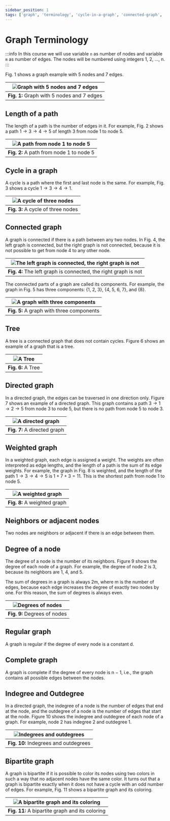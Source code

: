 ```yaml
---
sidebar_position: 1
tags: ['graph', 'terminology', 'cycle-in-a-graph', 'connected-graph', 'tree', 'degree-of-a-node', 'regular-graph', 'complete-graph', 'indegree', 'outdegree', 'bipartite-graph']
---
```


# Graph Terminology

:::info
In this course we will use variable `n` as number of nodes and variable `m` as number of edges.
The nodes will be numbered using integers 1, 2, ..., n.
:::

Fig. 1 shows a graph example with 5 nodes and 7 edges.

| ![Graph with 5 nodes and 7 edges](/img/tutorial/graph_algorithms/1.png) |
|:--:|
| **Fig. 1:** Graph with 5 nodes and 7 edges |

## Length of a path

The length of a path is the number of edges in it. For example, Fig. 2 shows a path
$1 \to 3 \to 4 \to 5$ of length 3 from node 1 to node 5.

| ![A path from node 1 to node 5](/img/tutorial/graph_algorithms/2.png) |
|:--:|
| **Fig. 2:** A path from node 1 to node 5 |

## Cycle in a graph

A cycle is a path where the first and last node is the same. For example, Fig. 3 shows a cycle $1 \to 3 \to 4 \to 1$.

| ![A cycle of three nodes](/img/tutorial/graph_algorithms/3.png) |
|:--:|
| **Fig. 3:** A cycle of three nodes |

## Connected graph

A graph is connected if there is a path between any two nodes. In Fig. 4, the left graph is connected, but the right graph is not connected, because it is not possible to get from node 4 to any other node.

| ![The left graph is connected, the right graph is not](/img/tutorial/graph_algorithms/3.png) |
|:--:|
| **Fig. 4:** The left graph is connected, the right graph is not |

The connected parts of a graph are called its components. For example, the graph in Fig. 5 has three components: {1, 2, 3}, {4, 5, 6, 7}, and {8}.

| ![A graph with three components](/img/tutorial/graph_algorithms/3.png) |
|:--:|
| **Fig. 5:** A graph with three components |

## Tree

A tree is a connected graph that does not contain cycles. Figure 6 shows an example of a graph that is a tree.

| ![A Tree](/img/tutorial/graph_algorithms/6.png) |
|:--:|
| **Fig. 6:** A Tree |

## Directed graph

In a directed graph, the edges can be traversed in one direction only. Figure 7 shows an example of a directed graph. This graph contains a path $3 \to 1 \to 2 \to 5$ from node 3 to node 5, but there is no path from node 5 to node 3.

| ![A directed graph](/img/tutorial/graph_algorithms/7.png) |
|:--:|
| **Fig. 7:** A directed graph |

## Weighted graph

In a weighted graph, each edge is assigned a weight. The weights are often interpreted as edge lengths, and the length of a path is the sum of its edge weights. For example, the graph in Fig. 8 is weighted, and the length of the path $1 \to 3 \to 4 \to 5$ is $1 + 7 + 3 = 11$. This is the shortest path from node 1 to node 5.

| ![A weighted graph](/img/tutorial/graph_algorithms/8.png) |
|:--:|
| **Fig. 8:** A weighted graph |

## Neighbors or adjacent nodes

Two nodes are neighbors or adjacent if there is an edge between them.

## Degree of a node

The degree of a node is the number of its neighbors. Figure 9 shows the degree of each node of a graph. For example, the degree of node 2 is 3, because its neighbors are 1, 4, and 5.

The sum of degrees in a graph is always 2m, where m is the number of edges,
because each edge increases the degree of exactly two nodes by one. For this reason,
the sum of degrees is always even.

| ![Degrees of nodes](/img/tutorial/graph_algorithms/9.png) |
|:--:|
| **Fig. 9:** Degrees of nodes |

## Regular graph

A graph is regular if the degree of every node is a constant d.

## Complete graph

A graph is complete if the degree of every node is n − 1, i.e., the graph contains all possible edges between the nodes.

## Indegree and Outdegree

In a directed graph, the indegree of a node is the number of edges that end at the node, and the outdegree of a node is the number of edges that start at the node. Figure 10 shows the indegree and outdegree of each node of a graph. For example, node 2 has indegree 2 and outdegree 1.

| ![Indegrees and outdegrees](/img/tutorial/graph_algorithms/10.png) |
|:--:|
| **Fig. 10:** Indegrees and outdegrees |

## Bipartite graph

A graph is bipartite if it is possible to color its nodes using two colors in such a way that no adjacent nodes have the same color. It turns out that a graph is bipartite exactly when it does not have a cycle with an odd number of edges. For example, Fig. 11 shows a bipartite graph and its coloring.

| ![A bipartite graph and its coloring](/img/tutorial/graph_algorithms/11.png) |
|:--:|
| **Fig. 11:** A bipartite graph and its coloring |